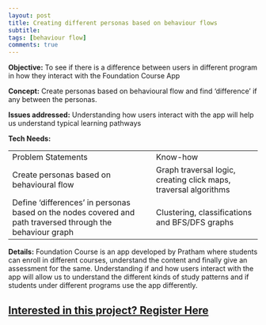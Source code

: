 ```yaml
---
layout: post
title: Creating different personas based on behaviour flows
subtitle:
tags: [behaviour flow]
comments: true
---
```


**Objective:** To see if there is a difference between users in different program in how they interact with the Foundation Course App

**Concept:** Create personas based on behavioural flow and find ‘difference’ if any between the personas.

**Issues addressed:**  Understanding how users interact with the app will help us understand typical learning pathways


**Tech Needs:**

<table>
  <tr>
    <td>Problem Statements</td>
    <td>Know-how</td>
  </tr>
  <tr>
    <td>Create personas based on behavioural flow</td>
    <td>Graph traversal logic, creating click maps, traversal algorithms</td>
  </tr>
  <tr>
    <td>Define ‘differences’ in personas based on the nodes covered and path traversed through the behaviour graph</td>
    <td>Clustering, classifications and BFS/DFS graphs</td>
  </tr>
</table>


**Details:**
 Foundation Course is an app developed by Pratham where students can enroll in different courses, understand the content and finally give an assessment for the same. Understanding if and how users interact with the app will allow us to understand the different kinds of study patterns and if students under different programs use the app differently.

<h2>
  <a href="https://docs.google.com/forms/d/e/1FAIpQLScKY71-Hq2lTdgP-k0JIcsVvoYNXaxtYLcRGVLf_xVGdciHlg/viewform?usp=pp_url&entry.123018661=Creating+different+personas+based+on+behaviour+flows">
 Interested in this project? Register Here
</a>
</h2>
